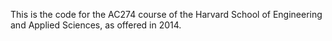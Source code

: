 This is the code for the AC274 course of the Harvard School of Engineering and Applied Sciences, as offered in 2014.

